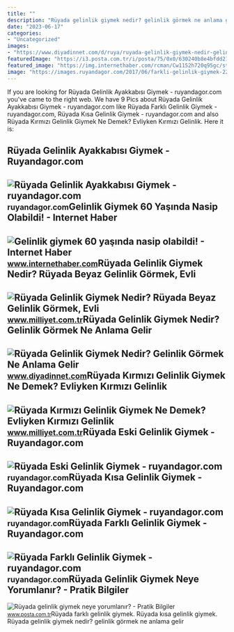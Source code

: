 ```yaml
---
title: ""
description: "Rüyada gelinlik giymek nedir? gelinlik görmek ne anlama gelir"
date: "2023-06-17"
categories:
- "Uncategorized"
images:
- "https://www.diyadinnet.com/d/ruya/ruyada-gelinlik-giymek-nedir-gelinlik-gormek-ne-anlama-gelir-280.jpg"
featuredImage: "https://i3.posta.com.tr/i/posta/75/0x0/630240b8e4bfdd21a8421ea3.jpg"
featured_image: "https://img.internethaber.com/rcman/Cw1152h720q95gc/storage/files/images/2021/10/04/1e8f7bbccc6b61d2ab199290bf9bad2b-9Nbt_cover.jpg"
image: "https://images.ruyandagor.com/2017/06/farkli-gelinlik-giymek-2243.jpg"
---
```


If you are looking for Rüyada Gelinlik Ayakkabısı Giymek - ruyandagor.com you've came to the right web. We have 9 Pics about Rüyada Gelinlik Ayakkabısı Giymek - ruyandagor.com like Rüyada Farklı Gelinlik Giymek - ruyandagor.com, Rüyada Kısa Gelinlik Giymek - ruyandagor.com and also Rüyada Kırmızı Gelinlik Giymek Ne Demek? Evliyken Kırmızı Gelinlik. Here it is:

Rüyada Gelinlik Ayakkabısı Giymek - Ruyandagor.com
--------------------------------------------------

 ![Rüyada Gelinlik Ayakkabısı Giymek - ruyandagor.com](https://images.ruyandagor.com/2017/04/gelinlik-ayakkabisi-giymek-0017.jpg) <small>ruyandagor.com</small>Gelinlik Giymek 60 Yaşında Nasip Olabildi! - Internet Haber
-----------------------------------------------------------

 ![Gelinlik giymek 60 yaşında nasip olabildi! - Internet Haber](https://img.internethaber.com/rcman/Cw1152h720q95gc/storage/files/images/2021/10/04/1e8f7bbccc6b61d2ab199290bf9bad2b-9Nbt_cover.jpg) <small>www.internethaber.com</small>Rüyada Gelinlik Giymek Nedir? Rüyada Beyaz Gelinlik Görmek, Evli
----------------------------------------------------------------

 ![Rüyada Gelinlik Giymek Nedir? Rüyada Beyaz Gelinlik Görmek, Evli](https://i2.milimaj.com/i/milliyet/75/0x0/61a77aed86b24a0f203e89b0.jpg) <small>www.milliyet.com.tr</small>Rüyada Gelinlik Giymek Nedir? Gelinlik Görmek Ne Anlama Gelir
-------------------------------------------------------------

 ![Rüyada Gelinlik Giymek Nedir? Gelinlik Görmek Ne Anlama Gelir](https://www.diyadinnet.com/d/ruya/ruyada-gelinlik-giymek-nedir-gelinlik-gormek-ne-anlama-gelir-280.jpg) <small>www.diyadinnet.com</small>Rüyada Kırmızı Gelinlik Giymek Ne Demek? Evliyken Kırmızı Gelinlik
------------------------------------------------------------------

 ![Rüyada Kırmızı Gelinlik Giymek Ne Demek? Evliyken Kırmızı Gelinlik](https://i2.milimaj.com/i/milliyet/75/0x0/60a9ce74554282057cb16058.jpg) <small>www.milliyet.com.tr</small>Rüyada Eski Gelinlik Giymek - Ruyandagor.com
--------------------------------------------

 ![Rüyada Eski Gelinlik Giymek - ruyandagor.com](https://images.ruyandagor.com/2017/04/eski-gelinlik-giymek-1554.jpg) <small>ruyandagor.com</small>Rüyada Kısa Gelinlik Giymek - Ruyandagor.com
--------------------------------------------

 ![Rüyada Kısa Gelinlik Giymek - ruyandagor.com](https://images.ruyandagor.com/2017/04/kisa-gelinlik-giymek-2342.jpg) <small>ruyandagor.com</small>Rüyada Farklı Gelinlik Giymek - Ruyandagor.com
----------------------------------------------

 ![Rüyada Farklı Gelinlik Giymek - ruyandagor.com](https://images.ruyandagor.com/2017/06/farkli-gelinlik-giymek-2243.jpg) <small>ruyandagor.com</small>Rüyada Gelinlik Giymek Neye Yorumlanır? - Pratik Bilgiler
---------------------------------------------------------

 ![Rüyada gelinlik giymek neye yorumlanır? - Pratik Bilgiler](https://i3.posta.com.tr/i/posta/75/0x0/630240b8e4bfdd21a8421ea3.jpg) <small>www.posta.com.tr</small>Rüyada farklı gelinlik giymek. Rüyada kısa gelinlik giymek. Rüyada gelinlik giymek nedir? gelinlik görmek ne anlama gelir
